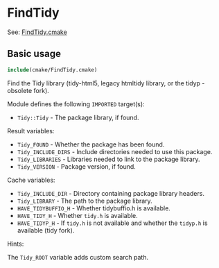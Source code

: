 # FindTidy

See: [FindTidy.cmake](https://github.com/petk/php-build-system/blob/master/cmake/cmake/modules/FindTidy.cmake)

## Basic usage

```cmake
include(cmake/FindTidy.cmake)
```

Find the Tidy library (tidy-html5, legacy htmltidy library, or the tidyp -
obsolete fork).

Module defines the following `IMPORTED` target(s):

* `Tidy::Tidy` - The package library, if found.

Result variables:

* `Tidy_FOUND` - Whether the package has been found.
* `Tidy_INCLUDE_DIRS` - Include directories needed to use this package.
* `Tidy_LIBRARIES` - Libraries needed to link to the package library.
* `Tidy_VERSION` - Package version, if found.

Cache variables:

* `Tidy_INCLUDE_DIR` - Directory containing package library headers.
* `Tidy_LIBRARY` - The path to the package library.
* `HAVE_TIDYBUFFIO_H` - Whether tidybuffio.h is available.
* `HAVE_TIDY_H` - Whether `tidy.h` is available.
* `HAVE_TIDYP_H` - If `tidy.h` is not available and whether the `tidyp.h` is
  available (tidy fork).

Hints:

The `Tidy_ROOT` variable adds custom search path.
